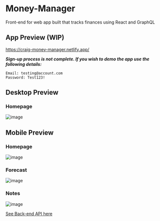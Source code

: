 # Money-Manager

Front-end for web app built that tracks finances using React and GraphQL

## App Preview (WIP)

https://craig-money-manager.netlify.app/


***Sign-up process is not complete. If you wish to demo the app use the following details:***

```
Email: testing@account.com
Password: Test123!
```

## Desktop Preview

### Homepage

![image](https://user-images.githubusercontent.com/41014229/230735085-297652cc-3be5-410b-bcb1-71a0a75cf347.png)


## Mobile Preview

### Homepage

![image](https://user-images.githubusercontent.com/41014229/230735145-3bec6012-64ea-4647-9f40-26b066857e6b.png) 

### Forecast

![image](https://user-images.githubusercontent.com/41014229/230735448-713b030d-3330-48d8-940f-fc8a07c7e8e3.png)

### Notes

![image](https://user-images.githubusercontent.com/41014229/230735172-dab1532a-07ae-4857-829f-3c6b6aade036.png)


[See Back-end API here](https://github.com/Craig-97/Money-Manager-API)

